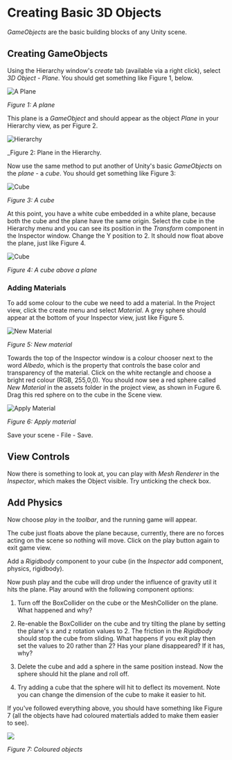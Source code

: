 # Creating Basic 3D Objects

_GameObjects_ are the basic building blocks of any Unity scene.

## Creating GameObjects

Using the Hierarchy window's _create_ tab (available via a right click), select _3D Object - Plane_. You should get something like Figure 1, below.

![A Plane](./images/plane.png)

_Figure 1: A plane_

This plane is a _GameObject_ and should appear as the object _Plane_ in your Hierarchy view, as per Figure 2.

![Hierarchy](./images/planeHierarchy.png)

_Figure 2: Plane in the Hierarchy.

Now use the same method to put another of Unity's basic _GameObjects_ on the _plane_ - a _cube_. You should get something like Figure 3:

![Cube](./images/planeAndCube.png)

_Figure 3: A cube_

At this point, you have a white cube embedded in a white plane, because both the cube and the plane have the same origin. Select the cube in the Hierarchy menu and you can see its position in the _Transform_ component in the Inspector window. Change the Y position to 2. It should now float above the plane, just like Figure 4.

![Cube](./images/cubeAbovePlane.png)

_Figure 4: A cube above a plane_

### Adding Materials

To add some colour to the cube we need to add a material. In the Project view, click the create menu and select _Material_. A grey sphere should appear at the bottom of your Inspector view, just like Figure 5.

![New Material](./images/newMaterial.png)

_Figure 5: New material_

Towards the top of the Inspector window is a colour chooser next to the word _Albedo_, which is the property that controls the base color and transparency of the material. Click on the white rectangle and choose a bright red colour (RGB, 255,0,0). You should now see a red sphere called _New Material_ in the assets folder in the project view, as shown in Fugure 6. Drag this red sphere on to the cube in the Scene view.

![Apply Material](./images/applyMaterial.png)

_Figure 6: Apply material_

Save your scene - File - Save.

## View Controls

Now there is something to look at, you can play with _Mesh Renderer_ in the _Inspector_, which makes the Object visible. Try unticking the check box.

## Add Physics

Now choose _play_ in the _toolbar_, and the running game will appear. 

The cube just floats above the plane because, currently, there are no forces acting on the scene so nothing will move. Click on the play button again to exit game view. 

Add a _Rigidbody_ component to your cube (in the _Inspector_ add component, physics, rigidbody).

Now push play and the cube will drop under the influence of gravity util it hits the plane. Play around with the following component options:

1. Turn off the BoxCollider on the cube or the MeshCollider on the plane. What happened and why?

2. Re-enable the BoxCollider on the cube and try tilting the plane by setting the plane's x and z rotation values to 2. The friction in the _Rigidbody_ should stop the cube from sliding. What happens if you exit play then set the values to 20 rather than 2? Has your plane disappeared? If it has, why?

3. Delete the cube and add a sphere in the same position instead. Now the sphere should hit the plane and roll off.

4. Try adding a cube that the sphere will hit to deflect its movement. Note you can change the dimension of the cube to make it easier to hit.

If you've followed everything above, you should have something like Figure 7 (all the objects have had coloured matertials added to make them easier to see).

![](./images/colouredObjects.png)

_Figure 7: Coloured objects_ 

